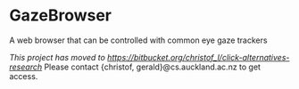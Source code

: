 # GazeBrowser
A web browser that can be controlled with common eye gaze trackers

*This project has moved to https://bitbucket.org/christof_l/click-alternatives-research*
Please contact {christof, gerald}@cs.auckland.ac.nz to get access.
